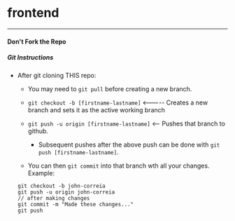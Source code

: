 # frontend

___

#### Don't **Fork** the Repo
##### Git Instructions

- After git cloning THIS repo:
   
   - You may need to `git pull` before creating a new branch.
     
  - `git checkout -b [firstname-lastname]` <----- Creates a new branch and sets it as the active working branch
  
  - `git push -u origin [firstname-lastname]` <-- Pushes that branch to github.

      - Subsequent pushes after the above push can be done with `git push [firstname-lastname]`.
   
   - You can then `git commit` into that branch wth all your changes.
   Example:
   ```
   git checkout -b john-correia
   git push -u origin john-correia
   // after making changes
   git commit -m "Made these changes..."
   git push
   ```

